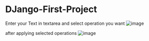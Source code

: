 # DJango-First-Project

Enter your Text in textarea and select operation you want
![image](https://user-images.githubusercontent.com/57593127/132089523-0fcaa8ab-165c-4b6b-bac4-b36048834f73.png)

after applying selected operations 
![image](https://user-images.githubusercontent.com/57593127/132089560-26081da2-9346-4570-a14e-2e0100fe8c3d.png)

